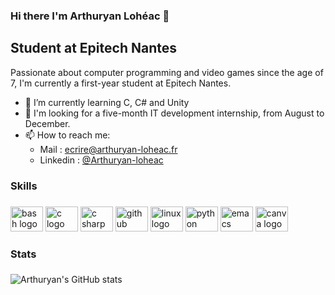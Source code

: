 ### Hi there I'm Arthuryan Lohéac 👋
## Student at Epitech Nantes

Passionate about computer programming and video games since the age of 7, I'm currently a first-year student at Epitech Nantes.

- 🌱 I’m currently learning C, C# and Unity
- 👯 I'm looking for a five-month IT development internship, from August to December.
- 📫 How to reach me:
  - Mail : ecrire@arthuryan-loheac.fr
  - Linkedin : <a href ="https://www.linkedin.com/in/arthuryan-loheac/">@Arthuryan-loheac</a>
###

<h3 align="left">Skills</h3>

###

<div align="left">
  <img src="https://cdn.jsdelivr.net/gh/devicons/devicon/icons/bash/bash-original.svg" height="40" width="52" alt="bash logo"  />
  <img src="https://cdn.jsdelivr.net/gh/devicons/devicon/icons/c/c-original.svg" height="40" width="52" alt="c logo"  />
  <img src="https://cdn.jsdelivr.net/gh/devicons/devicon/icons/csharp/csharp-original.svg" height="40" width="52" alt="c sharp logo"  />
  <img src="https://cdn.jsdelivr.net/gh/devicons/devicon/icons/git/git-original.svg" height="40" width="52" alt="github logo"  />
  <img src="https://cdn.jsdelivr.net/gh/devicons/devicon/icons/linux/linux-original.svg" height="40" width="52" alt="linux logo"  />
  <img src="https://cdn.jsdelivr.net/gh/devicons/devicon/icons/python/python-original.svg" height="40" width="52" alt="python logo"  />
  <img src="https://cdn.jsdelivr.net/gh/devicons/devicon/icons/emacs/emacs-original.svg" height="40" width="52" alt="emacs logo"  />
  <img src="https://cdn.jsdelivr.net/gh/devicons/devicon/icons/canva/canva-original.svg" height="40" width="52" alt="canva logo"  />
</div>

###
###

<h3 align="left">Stats</h3>

###
![Arthuryan's GitHub stats](https://github-readme-stats.vercel.app/api?username=ArthuryanLoheac&theme=dark&show_icons=true)
